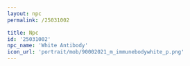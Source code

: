 ```yaml
---
layout: npc
permalink: /25031002

title: Npc
id: '25031002'
npc_name: 'White Antibody'
icon_url: 'portrait/mob/90002021_m_immunebodywhite_p.png'
---
```

